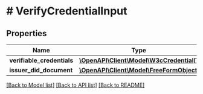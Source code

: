 # # VerifyCredentialInput

## Properties

| Name                       | Type                                                          | Description | Notes      |
| -------------------------- | ------------------------------------------------------------- | ----------- | ---------- |
| **verifiable_credentials** | [**\OpenAPI\Client\Model\W3cCredential[]**](W3cCredential.md) | List of VCs |
| **issuer_did_document**    | [**\OpenAPI\Client\Model\FreeFormObject**](FreeFormObject.md) |             | [optional] |

[[Back to Model list]](../../README.md#models) [[Back to API list]](../../README.md#endpoints) [[Back to README]](../../README.md)
